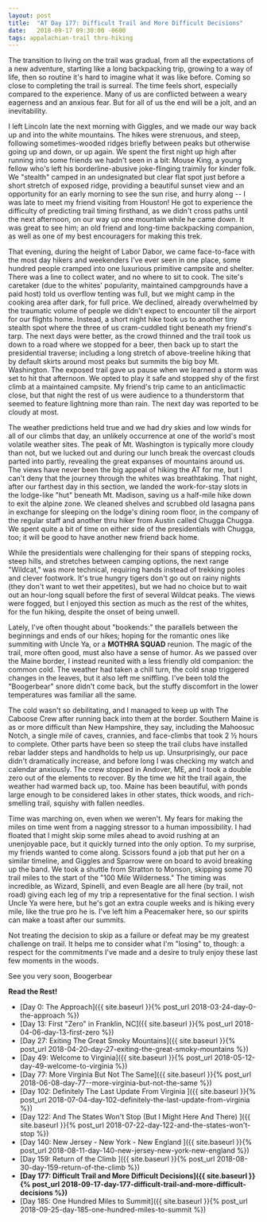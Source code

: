 ```yaml
---
layout: post
title:  "AT Day 177: Difficult Trail and More Difficult Decisions"
date:   2018-09-17 09:30:00 -0600
tags: appalachian-trail thru-hiking
---
```


The transition to living on the trail was gradual, from all the expectations of a new adventure, starting like a long backpacking trip, growing to a way of life, then so routine it's hard to imagine what it was like before. Coming so close to completing the trail is surreal. The time feels short, especially compared to the experience. Many of us are conflicted between a weary eagerness and an anxious fear. But for all of us the end will be a jolt, and an inevitability.

I left Lincoln late the next morning with Giggles, and we made our way back up and into the white mountains. The hikes were strenuous, and steep, following sometimes-wooded ridges briefly between peaks but otherwise going up and down, or up again. We spent the first night up high after running into some friends we hadn't seen in a bit: Mouse King, a young fellow who's left his borderline-abusive joke-flinging traimily for kinder folk. We "stealth" camped in an undesignated but clear flat spot just before a short stretch of exposed ridge, providing a beautiful sunset view and an opportunity for an early morning to see the sun rise, and hurry along -- I was late to meet my friend visiting from Houston! He got to experience the difficulty of predicting trail timing firsthand, as we didn't cross paths until the next afternoon, on our way up one mountain while he came down. It was great to see him; an old friend and long-time backpacking companion, as well as one of my best encouragers for making this trek.

That evening, during the height of Labor Dabor, we came face-to-face with the most day hikers and weekenders I've ever seen in one place, some hundred people cramped into one luxurious primitive campsite and shelter. There was a line to collect water, and no where to sit to cook. The site's caretaker (due to the whites' popularity, maintained campgrounds have a paid host) told us overflow tenting was full, but we might camp in the cooking area after dark, for full price. We declined, already overwhelmed by the traumatic volume of people we didn't expect to encounter till the airport for our flights home. Instead, a short night hike took us to another tiny stealth spot where the three of us cram-cuddled tight beneath my friend's tarp. The next days were better, as the crowd thinned and the trail took us down to a road where we stopped for a beer, then back up to start the presidential traverse; including a long stretch of above-treeline hiking that by default skirts around most peaks but summits the big boy Mt. Washington. The exposed trail gave us pause when we learned a storm was set to hit that afternoon. We opted to play it safe and stopped shy of the first climb at a maintained campsite. My friend's trip came to an anticlimactic close, but that night the rest of us were audience to a thunderstorm that seemed to feature lightning more than rain. The next day was reported to be cloudy at most.

The weather predictions held true and we had dry skies and low winds for all of our climbs that day, an unlikely occurrence at one of the world's most volatile weather sites. The peak of Mt. Washington is typically more cloudy than not, but we lucked out and during our lunch break the overcast clouds parted into partly, revealing the great expanses of mountains around us. The views have never been the big appeal of hiking the AT for me, but I can't deny that the journey through the whites was breathtaking. That night, after our farthest day in this section, we landed the work-for-stay slots in the lodge-like "hut" beneath Mt. Madison, saving us a half-mile hike down to exit the alpine zone. We cleaned shelves and scrubbed old lasagna pans in exchange for sleeping on the lodge's dining room floor, in the company of the regular staff and another thru hiker from Austin called Chugga Chugga. We spent quite a bit of time on either side of the presidentials with Chugga, too; it will be good to have another new friend back home.

While the presidentials were challenging for their spans of stepping rocks, steep hills, and stretches between camping options, the next range "Wildcat," was more technical, requiring hands instead of trekking poles and clever footwork. It's true hungry tigers don't go out on rainy nights (they don't want to wet their appetites), but we had no choice but to wait out an hour-long squall before the first of several Wildcat peaks. The views were fogged, but I enjoyed this section as much as the rest of the whites, for the fun hiking, despite the onset of being unwell.

Lately, I've often thought about "bookends:" the parallels between the beginnings and ends of our hikes; hoping for the romantic ones like summiting with Uncle Ya, or a **MOTHRA SQUAD** reunion. The magic of the trail, more often good, must also have a sense of humor. As we passed over the Maine border, I instead reunited with a less friendly old companion: the common cold. The weather had taken a chill turn, the cold snap triggered changes in the leaves, but it also left me sniffling. I've been told the "Boogerbear" snore didn't come back, but the stuffy discomfort in the lower temperatures was familiar all the same.

The cold wasn't so debilitating, and I managed to keep up with The Caboose Crew after running back into them at the border. Southern Maine is as or more difficult than New Hampshire, they say, including the Mahoosuc Notch, a single mile of caves, crannies, and face-climbs that took 2 ½ hours to complete. Other parts have been so steep the trail clubs have installed rebar ladder steps and handholds to help us up. Unsurprisingly, our pace didn't dramatically increase, and before long I was checking my watch and calendar anxiously. The crew stopped in Andover, ME, and I took a double zero out of the elements to recover. By the time we hit the trail again, the weather had warmed back up, too. Maine has been beautiful, with ponds large enough to be considered lakes in other states, thick woods, and rich-smelling trail, squishy with fallen needles.

Time was marching on, even when we weren't. My fears for making the miles on time went from a nagging stressor to a human impossibility. I had floated that I might skip some miles ahead to avoid rushing at an unenjoyable pace, but it quickly turned into the only option. To my surprise, my friends wanted to come along. Scissors found a job that put her on a similar timeline, and Giggles and Sparrow were on board to avoid breaking up the band. We took a shuttle from Stratton to Monson, skipping some 70 trail miles to the start of the "100 Mile Wilderness." The timing was incredible, as Wizard, Spinelli, and even Beagle are all here (by trail, not road) giving each leg of my trip a representative for the final section. I wish Uncle Ya were here, but he's got an extra couple weeks and is hiking every mile, like the true pro he is. I've left him a Peacemaker here, so our spirits can make a toast after our summits.

Not treating the decision to skip as a failure or defeat may be my greatest challenge on trail. It helps me to consider what I'm "losing" to, though: a respect for the commitments I've made and a desire to truly enjoy these last few moments in the woods.

See you very soon,
Boogerbear

**Read the Rest!**

- [Day 0: The Approach]({{ site.baseurl }}{% post_url 2018-03-24-day-0-the-approach %})
- [Day 13: First "Zero" in Franklin, NC]({{ site.baseurl }}{% post_url 2018-04-06-day-13-first-zero %})
- [Day 27: Exiting The Great Smoky Mountains]({{ site.baseurl }}{% post_url 2018-04-20-day-27-exiting-the-great-smoky-mountains %})
- [Day 49: Welcome to Virginia]({{ site.baseurl }}{% post_url 2018-05-12-day-49-welcome-to-virginia %})
- [Day 77: More Virginia But Not The Same]({{ site.baseurl }}{% post_url 2018-06-08-day-77--more-virginia-but-not-the-same %})
- [Day 102: Definitely The Last Update From Virginia ]({{ site.baseurl }}{% post_url 2018-07-04-day-102-definitely-the-last-update-from-virginia %})
- [Day 122: And The States Won't Stop (But I Might Here And There) ]({{ site.baseurl }}{% post_url 2018-07-22-day-122-and-the-states-won't-stop %})
- [Day 140: New Jersey - New York - New England ]({{ site.baseurl }}{% post_url 2018-08-11-day-140-new-jersey-new-york-new-england %})
- [Day 159: Return of the Climb ]({{ site.baseurl }}{% post_url 2018-08-30-day-159-return-of-the-climb %})
- **[Day 177: Difficult Trail and More Difficult Decisions]({{ site.baseurl }}{% post_url 2018-09-17-day-177-difficult-trail-and-more-difficult-decisions %})**
- [Day 185: One Hundred Miles to Summit]({{ site.baseurl }}{% post_url 2018-09-25-day-185-one-hundred-miles-to-summit %})
